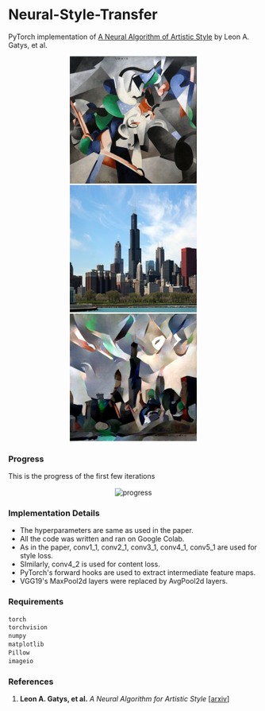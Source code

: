 # Neural-Style-Transfer
PyTorch implementation of [A Neural Algorithm of Artistic Style](https://arxiv.org/abs/1508.06576) by Leon A. Gatys, et al.

<div align='center'>
  <img src='img/udnie.jpg' height="256px">
  <img src='img/chicago_resized.jpg' height="256px">
  <img src='img/last.jpg' height="256px">
</div>

### Progress
This is the progress of the first few iterations

<div align='center'>
   <img src="img/progress-1.gif" alt="progress" align='center' width='400'/>
</div>

### Implementation Details
- The hyperparameters are same as used in the paper.
- All the code was written and ran on Google Colab.
- As in the paper, conv1_1, conv2_1, conv3_1, conv4_1, conv5_1 are used for style loss.
- SImilarly, conv4_2 is used for content loss.
- PyTorch's forward hooks are used to extract intermediate feature maps.
- VGG19's MaxPool2d layers were replaced by AvgPool2d layers.

### Requirements
``` bash
torch
torchvision
numpy
matplotlib
Pillow
imageio
```

### References
1. **Leon A. Gatys, et al.** *A Neural Algorithm for Artistic Style* [[arxiv](https://arxiv.org/abs/1508.06576)]
